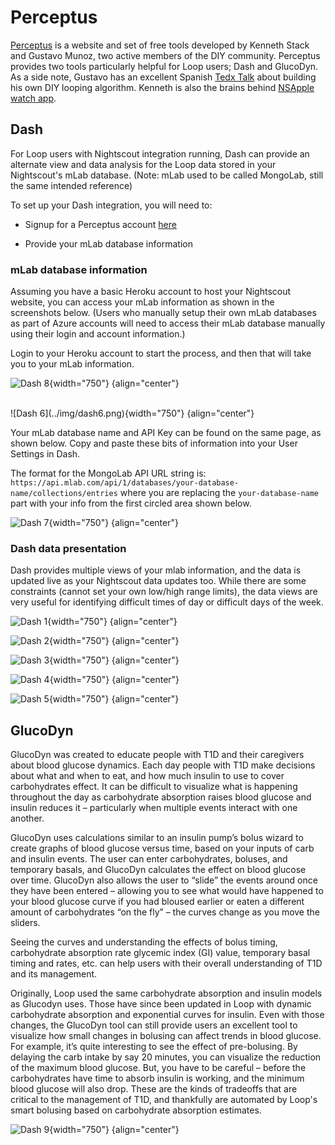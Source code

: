 # Perceptus

[Perceptus](http://perceptus.org/) is a website and set of free tools developed by Kenneth Stack and Gustavo Munoz, two active members of the DIY community. Perceptus provides two tools particularly helpful for Loop users; Dash and GlucoDyn. As a side note, Gustavo has an excellent Spanish [Tedx Talk](https://youtu.be/K1C4xEWipOo) about building his own DIY looping algorithm. Kenneth is also the brains behind [NSApple watch app](https://github.com/Kdisimone/nsapple/tree/nsapple-units).

## Dash
For Loop users with Nightscout integration running, Dash can provide an alternate view and data analysis for the Loop data stored in your Nightscout's mLab database. (Note: mLab used to be called MongoLab, still the same intended reference)

To set up your Dash integration, you will need to:  

* Signup for a Perceptus account [here](http://perceptus.org/)  

* Provide your mLab database information

### mLab database information
Assuming you have a basic Heroku account to host your Nightscout website, you can access your mLab information as shown in the screenshots below.  (Users who manually setup their own mLab databases as part of Azure accounts will need to access their mLab database manually using their login and account information.)

Login to your Heroku account to start the process, and then that will take you to your mLab information.

![Dash 8](../img/dash8.png){width="750"}
{align="center"}

<br/>
![Dash 6](../img/dash6.png){width="750"}
{align="center"}

Your mLab database name and API Key can be found on the same page, as shown below.  Copy and paste these bits of information into your User Settings in Dash.

The format for the MongoLab API URL string is: `https://api.mlab.com/api/1/databases/your-database-name/collections/entries` where you are replacing the `your-database-name` part with your info from the first circled area shown below.

![Dash 7](../img/dash7.png){width="750"}
{align="center"}

### Dash data presentation

Dash provides multiple views of your mlab information, and the data is updated live as your Nightscout data updates too.  While there are some constraints (cannot set your own low/high range limits), the data views are very useful for identifying difficult times of day or difficult days of the week.

![Dash 1](../img/dash1.png){width="750"}
{align="center"}

![Dash 2](../img/dash2.png){width="750"}
{align="center"}

![Dash 3](../img/dash3.png){width="750"}
{align="center"}

![Dash 4](../img/dash4.png){width="750"}
{align="center"}

![Dash 5](../img/dash5.png){width="750"}
{align="center"}


## GlucoDyn
GlucoDyn was created to educate people with T1D and their caregivers about blood glucose dynamics. Each day people with T1D make decisions about what and when to eat, and how much insulin to use to cover carbohydrates effect. It can be difficult to visualize what is happening throughout the day as carbohydrate absorption raises blood glucose and insulin reduces it – particularly when multiple events interact with one another.

GlucoDyn uses calculations similar to an insulin pump’s bolus wizard to create graphs of blood glucose versus time, based on your inputs of carb and insulin events. The user can enter carbohydrates, boluses, and temporary basals, and GlucoDyn calculates the effect on blood glucose over time. GlucoDyn also allows the user to “slide” the events around once they have been entered – allowing you to see what would have happened to your blood glucose curve if you had bloused earlier or eaten a different amount of carbohydrates “on the fly” – the curves change as you move the sliders.

Seeing the curves and understanding the effects of bolus timing, carbohydrate absorption rate glycemic index (GI) value, temporary basal timing and rates, etc. can help users with their overall understanding of T1D and its management.

Originally, Loop used the same carbohydrate absorption and insulin models as Glucodyn uses. Those have since been updated in Loop with dynamic carbohydrate absorption and exponential curves for insulin. Even with those changes, the GlucoDyn tool can still provide users an excellent tool to visualize how small changes in bolusing can affect trends in blood glucose. For example, it’s quite interesting to see the effect of pre-bolusing. By delaying the carb intake by say 20 minutes, you can visualize the reduction of the maximum blood glucose. But, you have to be careful – before the carbohydrates have time to absorb insulin is working, and the minimum blood glucose will also drop. These are the kinds of tradeoffs that are critical to the management of T1D, and thankfully are automated by Loop's smart bolusing based on carbohydrate absorption estimates.

![Dash 9](../img/dash9.png){width="750"}
{align="center"}


